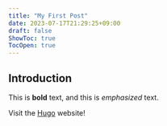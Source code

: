 ```yaml
---
title: "My First Post"
date: 2023-07-17T21:29:25+09:00
draft: false
ShowToc: true
TocOpen: true
---
```


## Introduction

This is **bold** text, and this is *emphasized* text.

Visit the [Hugo](https://gohugo.io) website!
